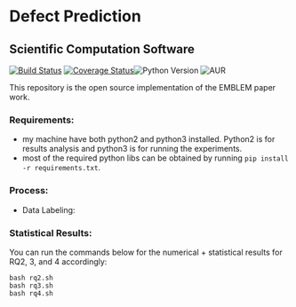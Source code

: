 # Defect Prediction
## Scientific Computation Software
[![Build Status](https://travis-ci.org/ai-se/se4sci.svg?branch=master)](https://travis-ci.org/ai-se/se4sci)
[![Coverage Status](https://coveralls.io/repos/github/se4sci/defect-prediction/badge.svg?branch=master)](https://coveralls.io/github/se4sci/defect-prediction?branch=master)![Python Version](https://img.shields.io/badge/python-3.6-blue.svg)
![AUR](https://img.shields.io/aur/license/yaourt.svg)

This repository is the open source implementation of the EMBLEM paper work. 

### Requirements:
- my machine have both python2 and python3 installed. Python2 is for results analysis and python3 is for running the experiments. 
- most of the required python libs can be obtained by running ```pip install -r requirements.txt```.

### Process:
- Data Labeling: 


### Statistical Results:
You can run the commands below for the numerical + statistical results for RQ2, 3, and 4 accordingly: 

```
bash rq2.sh 
bash rq3.sh
bash rq4.sh
```

